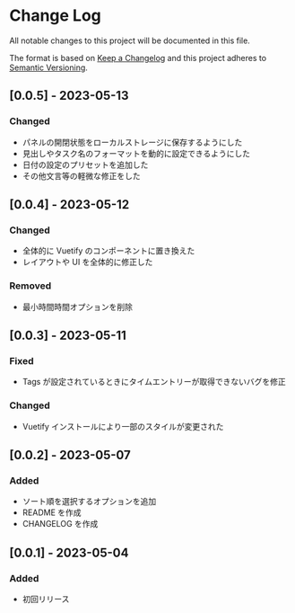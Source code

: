 # Change Log
All notable changes to this project will be documented in this file.

The format is based on [Keep a Changelog](http://keepachangelog.com/)
and this project adheres to [Semantic Versioning](http://semver.org/).

## [0.0.5] - 2023-05-13
### Changed
- パネルの開閉状態をローカルストレージに保存するようにした
- 見出しやタスク名のフォーマットを動的に設定できるようにした
- 日付の設定のプリセットを追加した
- その他文言等の軽微な修正をした

## [0.0.4] - 2023-05-12
### Changed
- 全体的に Vuetify のコンポーネントに置き換えた
- レイアウトや UI を全体的に修正した

### Removed
- 最小時間時間オプションを削除

## [0.0.3] - 2023-05-11
### Fixed
- Tags が設定されているときにタイムエントリーが取得できないバグを修正

### Changed
- Vuetify インストールにより一部のスタイルが変更された

## [0.0.2] - 2023-05-07
### Added
- ソート順を選択するオプションを追加
- README を作成
- CHANGELOG を作成

## [0.0.1] - 2023-05-04
### Added
- 初回リリース
